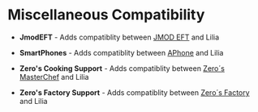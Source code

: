 # Miscellaneous Compatibility


- **JmodEFT** - Adds compatiblity between [JMOD EFT](https://steamcommunity.com/sharedfiles/filedetails/?id=2804625575) and Lilia 

- **SmartPhones** - Adds compatiblity between [APhone](https://www.gmodstore.com/market/view/aphone-a-feature-rich-phone) and Lilia 

- **Zero's Cooking Support** - Adds compatiblity between [
Zero´s MasterChef](https://www.gmodstore.com/market/view/zero-s-masterchef-cooking-script) and Lilia 

- **Zero's Factory Support** - Adds compatiblity between [Zero´s Factory](https://www.gmodstore.com/market/view/zero-s-factory-crafting-space) and Lilia 